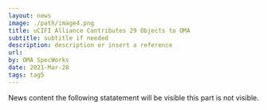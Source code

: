 ```yaml
---
layout: news
image: ./path/image4.png
title: uCIFI Alliance Contributes 29 Objects to OMA
subtitle: subtitle if needed
description: description or insert a reference
url: 
by: OMA SpecWorks
date: 2021-Mar-28
tags: tag5
---
```

News content the following statatement will be visible <read more> this part is not visible.